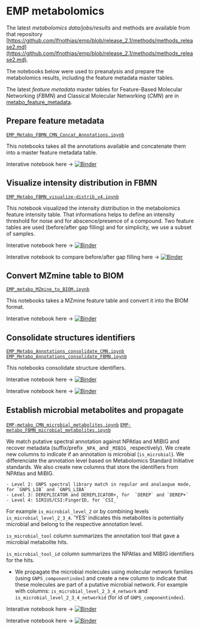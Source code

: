 # EMP metabolomics

The latest *metabolomics data/jobs/results* and methods are available from that repository [https://github.com/lfnothias/emp/blob/release_2.1/methods/methods_release2.md](https://github.com/lfnothias/emp/blob/release_2.1/methods/methods_release2.md).

The notebooks below were used to preanalysis and prepare the metabolomics results, including the feature metadata master tables.

The latest *feature metadata* master tables for Feature-Based Molecular Networking (*FBMN*) and Classical Molecular Networking (*CMN*) are in [metabo_feature_metadata](./metabo_feature_metadata).


## Prepare feature metadata
[`EMP_Metabo_FBMN_CMN_Concat_Annotations.ipynb`](https://nbviewer.jupyter.org/github/lfnothias/emp_metabolomics/blob/main/notebooks/EMP_Metabo_FBMN_CMN_Concat_Annotations.ipynb)

This notebooks takes all the annotations available and concatenate them into a master feature metadata table.

Interative notebook here -> [![Binder](https://mybinder.org/badge_logo.svg)](https://mybinder.org/v2/gh/lfnothias/qiime2/master?urlpath=lab/tree/notebooks/EMP_Metabo_FBMN_CMN_Concat_Annotations.ipynb)


## Visualize intensity distribution in FBMN
[`EMP_Metabo_FBMN_visualize-distrib_v4.ipynb`](https://nbviewer.jupyter.org/github/lfnothias/emp_metabolomics/blob/main/notebooks/EMP_Metabo_FBMN_visualize-distrib_v4.ipynb)

This notebook visualized the intensity distribution in the metabolomics feature intensity table. That informations helps to define an intensity threshold for noise and for abscence/presence of a compound.
Two feature tables are used (before/after gap filling) and for simplicity, we use a subset of samples.

Interative notebook here -> [![Binder](https://mybinder.org/badge_logo.svg)](https://mybinder.org/v2/gh/lfnothias/qiime2/master?urlpath=lab/tree/notebooks/EMP_Metabo_FBMN_visualize-distrib_v4.ipynb)

Interative notebook to compare before/after gap filling here -> [![Binder](https://mybinder.org/badge_logo.svg)](https://mybinder.org/v2/gh/lfnothias/qiime2/master?urlpath=lab/tree/notebooks/EMP_Metabo_FBMN_visualize-distrib_v3_compare_before_after_gapfilling.ipynb)


## Convert MZmine table to BIOM
[`EMP_metabo_MZmine_to_BIOM.ipynb`](https://nbviewer.jupyter.org/github/lfnothias/emp_metabolomics/blob/main/notebooks/EMP_metabo_MZmine_to_BIOM.ipynb)

This notebooks takes a MZmine feature table and convert it into the BIOM format.

Interative notebook here -> [![Binder](https://mybinder.org/badge_logo.svg)](https://mybinder.org/v2/gh/lfnothias/qiime2/master?urlpath=lab/tree/notebooks/EMP_metabo_MZmine_to_BIOM.ipynb)


## Consolidate structures identifiers
[`EMP_Metabo_Annotations_consolidate_CMN.ipynb`](https://nbviewer.jupyter.org/github/lfnothias/emp_metabolomics/blob/main/notebooks/EMP_Metabo_Annotations_consolidate_CMN.ipynb)
[`EMP_Metabo_Annotations_consolidate_FBMN.ipynb`](https://nbviewer.jupyter.org/github/lfnothias/emp_metabolomics/blob/main/notebooks/EMP_Metabo_Annotations_consolidate_FBMN.ipynb)

This notebooks consolidate structure identifiers.

Interative notebook here -> [![Binder](https://mybinder.org/badge_logo.svg)](https://mybinder.org/v2/gh/lfnothias/qiime2/master?urlpath=lab/tree/notebooks/EMP_Metabo_Annotations_consolidate_CMN.ipynb)

Interative notebook here -> [![Binder](https://mybinder.org/badge_logo.svg)](https://mybinder.org/v2/gh/lfnothias/qiime2/master?urlpath=lab/tree/notebooks/EMP_Metabo_Annotations_consolidate_FBMN.ipynb)

## Establish microbial metabolites and propagate
[`EMP-metabo_CMN_microbial_metabolites.ipynb`](https://nbviewer.jupyter.org/github/lfnothias/emp_metabolomics/blob/main/notebooks/EMP-metabo_CMN_microbial_metabolites.ipynb)
[`EMP-metabo_FBMN_microbial_metabolites.ipynb`](https://nbviewer.jupyter.org/github/lfnothias/emp_metabolomics/blob/main/notebooks/EMP-metabo_FBMN_microbial_metabolites.ipynb)

We match putative spectral annotation against NPAtlas and MIBIG and recover metadata (suffix/prefix `_NPA_` and `_MIBIG_` respectively). We create new columns to indicate if an annotation is microbial (`is_microbial`). We differenciate the annotation level based on Metabolomics Standard Initiative standards. We also create new columns that store the identifiers from NPAtlas and MiBIG.

    - Level 2: GNPS spectral library match in regular and analaogue mode, for `GNPS_LIB` and `GNPS_LIBA`
    - Level 3: DEREPLICATOR and DEREPLICATOR+, for  `DEREP` and `DEREP+`
    - Level 4: SIRIUS/CSI:FingerID, for `CSI_`

   For example `is_microbial_level_2` or by combining levels `is_microbial_level_2_3_4`. 'YES' indicates this metabolites is potentially microbial and belong to the respective annotation level.
   
   `is_microbial_tool` column summarizes the annotation tool that gave a microbial metabolite hits.
   
   `is_microbial_tool_id` column summarizes the NPAtlas and MIBIG identifiers for the hits.

- We propagate the microbial molecules using molecular network families (using `GNPS_componentindex`) and create a new column to indicate that these molecules are part of a putative microbial network. For example with columns: `is_microbial_level_2_3_4_network` and `is_microbial_level_2_3_4_networkid` (for id of `GNPS_componentindex`).

Interative notebook here -> [![Binder](https://mybinder.org/badge_logo.svg)](https://mybinder.org/v2/gh/lfnothias/qiime2/master?urlpath=lab/tree/notebooks/EMP-metabo_CMN_microbial_metabolites.ipynb)

Interative notebook here -> [![Binder](https://mybinder.org/badge_logo.svg)](https://mybinder.org/v2/gh/lfnothias/qiime2/master?urlpath=lab/tree/notebooks/EMP-metabo_FBMN_microbial_metabolites.ipynb)